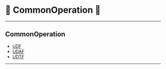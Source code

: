 # :rocket: CommonOperation :facepunch:
---
## CommonOperation
- [UDF][1]
- [UDAF][2]
- [UDTF][3]



















---
[1]: https://cwiki.apache.org/confluence/display/Hive/LanguageManual+UDF#LanguageManualUDF-CollectionFunctions
[2]: https://cwiki.apache.org/confluence/display/Hive/LanguageManual+UDF#LanguageManualUDF-Built-inAggregateFunctions(UDAF)
[3]: https://cwiki.apache.org/confluence/display/Hive/LanguageManual+UDF#LanguageManualUDF-Built-inTable-GeneratingFunctions(UDTF)
